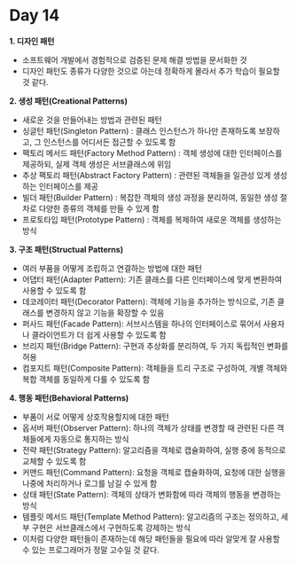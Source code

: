 # Day 14
**1. 디자인 패턴**

- 소프트웨어 개발에서 경험적으로 검증된 문제 해결 방법을 문서화한 것
- 디자인 패턴도 종류가 다양한 것으로 아는데 정확하게 몰라서 추가 학습이 필요할 것 같다.
  
**2. 생성 패턴(Creational Patterns)**

- 새로운 것을 만들어내는 방법과 관련된 패턴
- 싱글턴 패턴(Singleton Pattern) : 클래스 인스턴스가 하나만 존재하도록 보장하고, 그 인스턴스를 어디서든 접근할 수 있도록 함
- 팩토리 메서드 패턴(Factory Method Pattern) : 객체 생성에 대한 인터페이스를 제공하되, 실제 객체 생성은 서브클래스에 위임
- 추상 팩토리 패턴(Abstract Factory Pattern) : 관련된 객체들을 일관성 있게 생성하는 인터페이스를 제공
- 빌더 패턴(Builder Pattern) : 복잡한 객체의 생성 과정을 분리하여, 동일한 생성 절차로 다양한 종류의 객체를 만들 수 있게 함
- 프로토타입 패턴(Prototype Pattern) : 객체를 복제하여 새로운 객체를 생성하는 방식

**3. 구조 패턴(Structual Patterns)**

- 여러 부품을 어떻게 조립하고 연결하는 방법에 대한 패턴
- 어댑터 패턴(Adapter Pattern): 기존 클래스를 다른 인터페이스에 맞게 변환하여 사용할 수 있도록 함
- 데코레이터 패턴(Decorator Pattern): 객체에 기능을 추가하는 방식으로, 기존 클래스를 변경하지 않고 기능을 확장할 수 있음
- 퍼사드 패턴(Facade Pattern): 서브시스템을 하나의 인터페이스로 묶어서 사용자나 클라이언트가 더 쉽게 사용할 수 있도록 함
- 브리지 패턴(Bridge Pattern): 구현과 추상화를 분리하여, 두 가지 독립적인 변화를 허용
- 컴포지트 패턴(Composite Pattern): 객체들을 트리 구조로 구성하여, 개별 객체와 복합 객체를 동일하게 다룰 수 있도록 함

**4. 행동 패턴(Behavioral Patterns)**

- 부품이 서로 어떻게 상호작용할지에 대한 패턴
- 옵서버 패턴(Observer Pattern): 하나의 객체가 상태를 변경할 때 관련된 다른 객체들에게 자동으로 통지하는 방식
- 전략 패턴(Strategy Pattern): 알고리즘을 객체로 캡슐화하여, 실행 중에 동적으로 교체할 수 있도록 함
- 커맨드 패턴(Command Pattern): 요청을 객체로 캡슐화하여, 요청에 대한 실행을 나중에 처리하거나 로그를 남길 수 있게 함
- 상태 패턴(State Pattern): 객체의 상태가 변화함에 따라 객체의 행동을 변경하는 방식
- 템플릿 메서드 패턴(Template Method Pattern): 알고리즘의 구조는 정의하고, 세부 구현은 서브클래스에서 구현하도록 강제하는 방식
- 이처럼 다양한 패턴들이 존재하는데 해당 패턴들을 필요에 따라 알맞게 잘 사용할 수 있는 프로그래머가 정말 고수일 것 같다.
